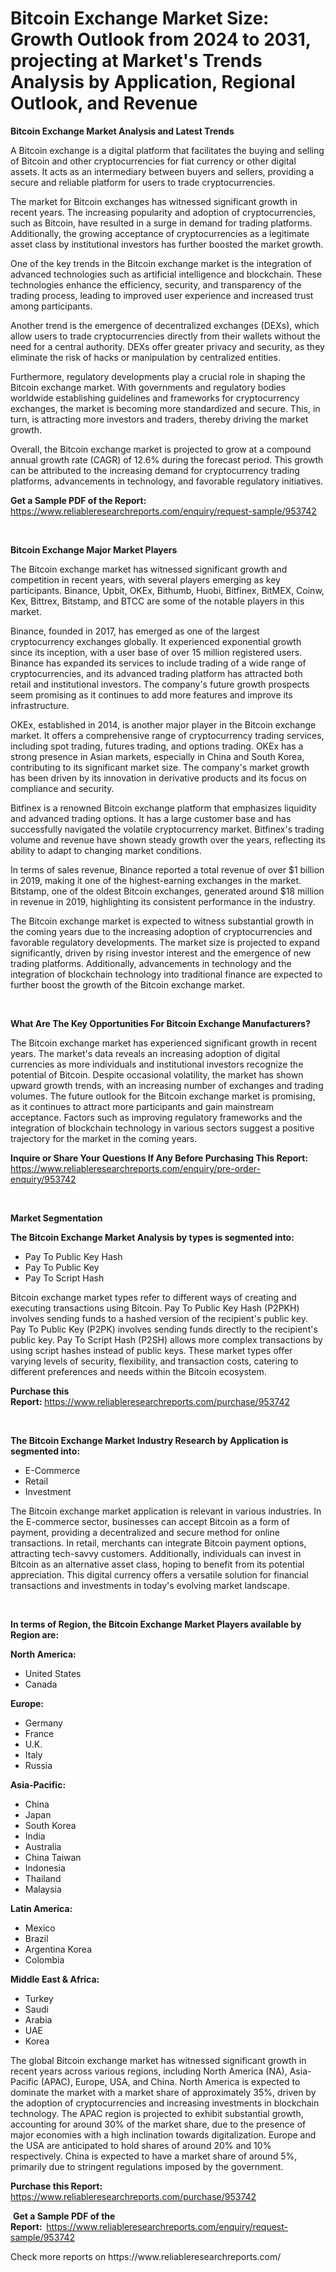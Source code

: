 <p><h1>Bitcoin Exchange Market Size: Growth Outlook from 2024 to 2031, projecting at Market's Trends Analysis by Application, Regional Outlook, and Revenue</h1></p><p><strong>Bitcoin Exchange Market Analysis and Latest Trends</strong></p>
<p><p>A Bitcoin exchange is a digital platform that facilitates the buying and selling of Bitcoin and other cryptocurrencies for fiat currency or other digital assets. It acts as an intermediary between buyers and sellers, providing a secure and reliable platform for users to trade cryptocurrencies.</p><p>The market for Bitcoin exchanges has witnessed significant growth in recent years. The increasing popularity and adoption of cryptocurrencies, such as Bitcoin, have resulted in a surge in demand for trading platforms. Additionally, the growing acceptance of cryptocurrencies as a legitimate asset class by institutional investors has further boosted the market growth.</p><p>One of the key trends in the Bitcoin exchange market is the integration of advanced technologies such as artificial intelligence and blockchain. These technologies enhance the efficiency, security, and transparency of the trading process, leading to improved user experience and increased trust among participants.</p><p>Another trend is the emergence of decentralized exchanges (DEXs), which allow users to trade cryptocurrencies directly from their wallets without the need for a central authority. DEXs offer greater privacy and security, as they eliminate the risk of hacks or manipulation by centralized entities.</p><p>Furthermore, regulatory developments play a crucial role in shaping the Bitcoin exchange market. With governments and regulatory bodies worldwide establishing guidelines and frameworks for cryptocurrency exchanges, the market is becoming more standardized and secure. This, in turn, is attracting more investors and traders, thereby driving the market growth.</p><p>Overall, the Bitcoin exchange market is projected to grow at a compound annual growth rate (CAGR) of 12.6% during the forecast period. This growth can be attributed to the increasing demand for cryptocurrency trading platforms, advancements in technology, and favorable regulatory initiatives.</p></p>
<p><strong>Get a Sample PDF of the Report:&nbsp;</strong> <a href="https://www.reliableresearchreports.com/enquiry/request-sample/953742">https://www.reliableresearchreports.com/enquiry/request-sample/953742</a></p>
<p>&nbsp;</p>
<p><strong>Bitcoin Exchange Major Market Players</strong></p>
<p><p>The Bitcoin exchange market has witnessed significant growth and competition in recent years, with several players emerging as key participants. Binance, Upbit, OKEx, Bithumb, Huobi, Bitfinex, BitMEX, Coinw, Kex, Bittrex, Bitstamp, and BTCC are some of the notable players in this market.</p><p>Binance, founded in 2017, has emerged as one of the largest cryptocurrency exchanges globally. It experienced exponential growth since its inception, with a user base of over 15 million registered users. Binance has expanded its services to include trading of a wide range of cryptocurrencies, and its advanced trading platform has attracted both retail and institutional investors. The company's future growth prospects seem promising as it continues to add more features and improve its infrastructure.</p><p>OKEx, established in 2014, is another major player in the Bitcoin exchange market. It offers a comprehensive range of cryptocurrency trading services, including spot trading, futures trading, and options trading. OKEx has a strong presence in Asian markets, especially in China and South Korea, contributing to its significant market size. The company's market growth has been driven by its innovation in derivative products and its focus on compliance and security.</p><p>Bitfinex is a renowned Bitcoin exchange platform that emphasizes liquidity and advanced trading options. It has a large customer base and has successfully navigated the volatile cryptocurrency market. Bitfinex's trading volume and revenue have shown steady growth over the years, reflecting its ability to adapt to changing market conditions.</p><p>In terms of sales revenue, Binance reported a total revenue of over $1 billion in 2019, making it one of the highest-earning exchanges in the market. Bitstamp, one of the oldest Bitcoin exchanges, generated around $18 million in revenue in 2019, highlighting its consistent performance in the industry.</p><p>The Bitcoin exchange market is expected to witness substantial growth in the coming years due to the increasing adoption of cryptocurrencies and favorable regulatory developments. The market size is projected to expand significantly, driven by rising investor interest and the emergence of new trading platforms. Additionally, advancements in technology and the integration of blockchain technology into traditional finance are expected to further boost the growth of the Bitcoin exchange market.</p></p>
<p>&nbsp;</p>
<p><strong>What Are The Key Opportunities For Bitcoin Exchange Manufacturers?</strong></p>
<p><p>The Bitcoin exchange market has experienced significant growth in recent years. The market's data reveals an increasing adoption of digital currencies as more individuals and institutional investors recognize the potential of Bitcoin. Despite occasional volatility, the market has shown upward growth trends, with an increasing number of exchanges and trading volumes. The future outlook for the Bitcoin exchange market is promising, as it continues to attract more participants and gain mainstream acceptance. Factors such as improving regulatory frameworks and the integration of blockchain technology in various sectors suggest a positive trajectory for the market in the coming years.</p></p>
<p><strong>Inquire or Share Your Questions If Any Before Purchasing This Report:</strong> <a href="https://www.reliableresearchreports.com/enquiry/pre-order-enquiry/953742">https://www.reliableresearchreports.com/enquiry/pre-order-enquiry/953742</a></p>
<p>&nbsp;</p>
<p><strong>Market Segmentation</strong></p>
<p><strong>The Bitcoin Exchange Market Analysis by types is segmented into:</strong></p>
<p><ul><li>Pay To Public Key Hash</li><li>Pay To Public Key</li><li>Pay To Script Hash</li></ul></p>
<p><p>Bitcoin exchange market types refer to different ways of creating and executing transactions using Bitcoin. Pay To Public Key Hash (P2PKH) involves sending funds to a hashed version of the recipient's public key. Pay To Public Key (P2PK) involves sending funds directly to the recipient's public key. Pay To Script Hash (P2SH) allows more complex transactions by using script hashes instead of public keys. These market types offer varying levels of security, flexibility, and transaction costs, catering to different preferences and needs within the Bitcoin ecosystem.</p></p>
<p><strong>Purchase this Report:&nbsp;</strong><a href="https://www.reliableresearchreports.com/purchase/953742">https://www.reliableresearchreports.com/purchase/953742</a></p>
<p>&nbsp;</p>
<p><strong>The Bitcoin Exchange Market Industry Research by Application is segmented into:</strong></p>
<p><ul><li>E-Commerce</li><li>Retail</li><li>Investment</li></ul></p>
<p><p>The Bitcoin exchange market application is relevant in various industries. In the E-commerce sector, businesses can accept Bitcoin as a form of payment, providing a decentralized and secure method for online transactions. In retail, merchants can integrate Bitcoin payment options, attracting tech-savvy customers. Additionally, individuals can invest in Bitcoin as an alternative asset class, hoping to benefit from its potential appreciation. This digital currency offers a versatile solution for financial transactions and investments in today's evolving market landscape.</p></p>
<p>&nbsp;</p>
<p><strong>In terms of Region, the Bitcoin Exchange Market Players available by Region are:</strong></p>
<p>
    <p> <strong> North America: </strong>
        <ul>
            <li>United States</li>
            <li>Canada</li>
        </ul>
        </p> 
    <p> <strong> Europe: </strong>
        <ul>
            <li>Germany</li>
            <li>France</li>
            <li>U.K.</li>
            <li>Italy</li>
            <li>Russia</li>
        </ul>
        </p> 
    <p> <strong> Asia-Pacific: </strong>
        <ul>
            <li>China</li>
            <li>Japan</li>
            <li>South Korea</li>
            <li>India</li>
            <li>Australia</li>
            <li>China Taiwan</li>
            <li>Indonesia</li>
            <li>Thailand</li>
            <li>Malaysia</li>
        </ul>
        </p> 
    <p> <strong> Latin America: </strong>
        <ul>
            <li>Mexico</li>
            <li>Brazil</li>
            <li>Argentina Korea</li>
            <li>Colombia</li>
        </ul>
        </p> 
    <p> <strong> Middle East & Africa: </strong>
        <ul>
            <li>Turkey</li>
            <li>Saudi</li>
            <li>Arabia</li>
            <li>UAE</li>
            <li>Korea</li>
        </ul>
    </p>
    </p>
<p><p>The global Bitcoin exchange market has witnessed significant growth in recent years across various regions, including North America (NA), Asia-Pacific (APAC), Europe, USA, and China. North America is expected to dominate the market with a market share of approximately 35%, driven by the adoption of cryptocurrencies and increasing investments in blockchain technology. The APAC region is projected to exhibit substantial growth, accounting for around 30% of the market share, due to the presence of major economies with a high inclination towards digitalization. Europe and the USA are anticipated to hold shares of around 20% and 10% respectively. China is expected to have a market share of around 5%, primarily due to stringent regulations imposed by the government.</p></p>
<p><strong>Purchase this Report: </strong><a href="https://www.reliableresearchreports.com/purchase/953742">https://www.reliableresearchreports.com/purchase/953742</a></p>
<p>&nbsp;<strong>Get a Sample PDF of the Report:&nbsp;&nbsp;</strong><a href="https://www.reliableresearchreports.com/enquiry/request-sample/953742">https://www.reliableresearchreports.com/enquiry/request-sample/953742</a></p>
<p><strong></strong></p>
<p>Check more reports on https://www.reliableresearchreports.com/</p>